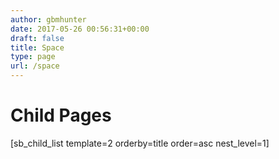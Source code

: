 ```yaml
---
author: gbmhunter
date: 2017-05-26 00:56:31+00:00
draft: false
title: Space
type: page
url: /space
---
```


# Child Pages




[sb_child_list template=2 orderby=title order=asc nest_level=1]
